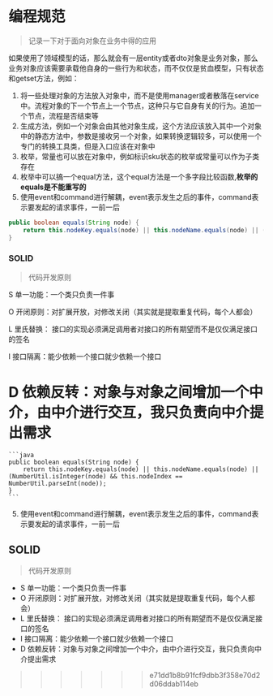 # 编程规范
> 记录一下对于面向对象在业务中得的应用
> 

如果使用了领域模型的话，那么就会有一层entity或者dto对象是业务对象，那么业务对象应该需要承载他自身的一些行为和状态，而不仅仅是贫血模型，只有状态和getset方法，例如：

1. 将一些处理对象的方法放入对象中，而不是使用manager或者散落在service中。流程对象的下一个节点上一个节点，这种只与它自身有关的行为。追加一个节点，流程是否结束等
2. 生成方法，例如一个对象会由其他对象生成，这个方法应该放入其中一个对象中的静态方法中，参数是接收另一个对象，如果转换逻辑较多，可以使用一个专门的转换工具类，但是入口应该在对象中
3. 枚举，常量也可以放在对象中，例如标识sku状态的枚举或常量可以作为子类存在
4. 枚举中可以搞一个equal方法，这个equal方法是一个多字段比较函数,**枚举的equals是不能重写的**
5. 使用event和command进行解耦，event表示发生之后的事件，command表示要发起的请求事件，一前一后

```java
public boolean equals(String node) {
    return this.nodeKey.equals(node) || this.nodeName.equals(node) || (NumberUtil.isInteger(node) && this.nodeIndex == NumberUtil.parseInt(node));
}

```

### SOLID

> 代码开发原则
> 

S 单一功能：一个类只负责一件事

O 开闭原则：对扩展开放，对修改关闭（其实就是提取重复代码，每个人都会）

L 里氏替换： 接口的实现必须满足调用者对接口的所有期望而不是仅仅满足接口的签名

I 接口隔离：能少依赖一个接口就少依赖一个接口

D 依赖反转：对象与对象之间增加一个中介，由中介进行交互，我只负责向中介提出需求
=======

    ```java
    public boolean equals(String node) {
        return this.nodeKey.equals(node) || this.nodeName.equals(node) || (NumberUtil.isInteger(node) && this.nodeIndex == NumberUtil.parseInt(node));
    }
    ```

5. 使用event和command进行解耦，event表示发生之后的事件，command表示要发起的请求事件，一前一后

## SOLID

> 代码开发原则

* S 单一功能：一个类只负责一件事
* O 开闭原则：对扩展开放，对修改关闭（其实就是提取重复代码，每个人都会）
* L 里氏替换： 接口的实现必须满足调用者对接口的所有期望而不是仅仅满足接口的签名
* I 接口隔离：能少依赖一个接口就少依赖一个接口
* D 依赖反转：对象与对象之间增加一个中介，由中介进行交互，我只负责向中介提出需求
>>>>>>> e71dd1b8b91fcf9dbb3f358e70d2d06ddab114eb
